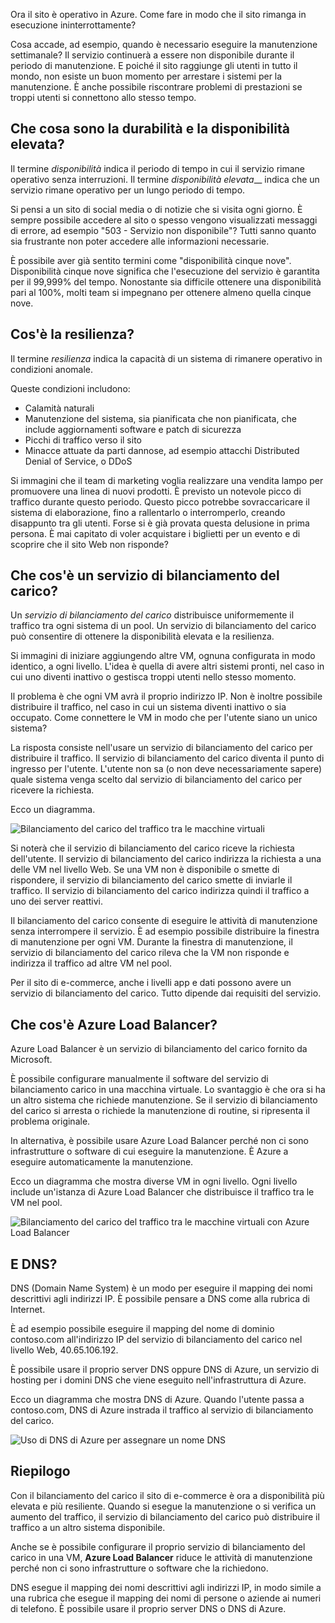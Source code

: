 Ora il sito è operativo in Azure. Come fare in modo che il sito rimanga in esecuzione ininterrottamente?

Cosa accade, ad esempio, quando è necessario eseguire la manutenzione settimanale? Il servizio continuerà a essere non disponibile durante il periodo di manutenzione. E poiché il sito raggiunge gli utenti in tutto il mondo, non esiste un buon momento per arrestare i sistemi per la manutenzione. È anche possibile riscontrare problemi di prestazioni se troppi utenti si connettono allo stesso tempo.

## <a name="what-are-availability-and-high-availability"></a>Che cosa sono la durabilità e la disponibilità elevata?

Il termine _disponibilità_ indica il periodo di tempo in cui il servizio rimane operativo senza interruzioni. Il termine _disponibilità elevata___ indica che un servizio rimane operativo per un lungo periodo di tempo.

Si pensi a un sito di social media o di notizie che si visita ogni giorno. È sempre possibile accedere al sito o spesso vengono visualizzati messaggi di errore, ad esempio "503 - Servizio non disponibile"? Tutti sanno quanto sia frustrante non poter accedere alle informazioni necessarie.

È possibile aver già sentito termini come "disponibilità cinque nove". Disponibilità cinque nove significa che l'esecuzione del servizio è garantita per il 99,999% del tempo. Nonostante sia difficile ottenere una disponibilità pari al 100%, molti team si impegnano per ottenere almeno quella cinque nove.

## <a name="what-is-resiliency"></a>Cos'è la resilienza?

Il termine _resilienza_ indica la capacità di un sistema di rimanere operativo in condizioni anomale.

Queste condizioni includono:

- Calamità naturali
- Manutenzione del sistema, sia pianificata che non pianificata, che include aggiornamenti software e patch di sicurezza
- Picchi di traffico verso il sito
- Minacce attuate da parti dannose, ad esempio attacchi Distributed Denial of Service, o DDoS

Si immagini che il team di marketing voglia realizzare una vendita lampo per promuovere una linea di nuovi prodotti. È previsto un notevole picco di traffico durante questo periodo. Questo picco potrebbe sovraccaricare il sistema di elaborazione, fino a rallentarlo o interromperlo, creando disappunto tra gli utenti. Forse si è già provata questa delusione in prima persona. È mai capitato di voler acquistare i biglietti per un evento e di scoprire che il sito Web non risponde?

## <a name="what-is-a-load-balancer"></a>Che cos'è un servizio di bilanciamento del carico?

Un _servizio di bilanciamento del carico_ distribuisce uniformemente il traffico tra ogni sistema di un pool. Un servizio di bilanciamento del carico può consentire di ottenere la disponibilità elevata e la resilienza.

Si immagini di iniziare aggiungendo altre VM, ognuna configurata in modo identico, a ogni livello. L'idea è quella di avere altri sistemi pronti, nel caso in cui uno diventi inattivo o gestisca troppi utenti nello stesso momento.

Il problema è che ogni VM avrà il proprio indirizzo IP. Non è inoltre possibile distribuire il traffico, nel caso in cui un sistema diventi inattivo o sia occupato. Come connettere le VM in modo che per l'utente siano un unico sistema?

La risposta consiste nell'usare un servizio di bilanciamento del carico per distribuire il traffico. Il servizio di bilanciamento del carico diventa il punto di ingresso per l'utente. L'utente non sa (o non deve necessariamente sapere) quale sistema venga scelto dal servizio di bilanciamento del carico per ricevere la richiesta.

Ecco un diagramma.

![Bilanciamento del carico del traffico tra le macchine virtuali](../media-draft/load-balancer.png)

Si noterà che il servizio di bilanciamento del carico riceve la richiesta dell'utente. Il servizio di bilanciamento del carico indirizza la richiesta a una delle VM nel livello Web. Se una VM non è disponibile o smette di rispondere, il servizio di bilanciamento del carico smette di inviarle il traffico. Il servizio di bilanciamento del carico indirizza quindi il traffico a uno dei server reattivi.

Il bilanciamento del carico consente di eseguire le attività di manutenzione senza interrompere il servizio. È ad esempio possibile distribuire la finestra di manutenzione per ogni VM. Durante la finestra di manutenzione, il servizio di bilanciamento del carico rileva che la VM non risponde e indirizza il traffico ad altre VM nel pool.

Per il sito di e-commerce, anche i livelli app e dati possono avere un servizio di bilanciamento del carico. Tutto dipende dai requisiti del servizio.

## <a name="what-is-azure-load-balancer"></a>Che cos'è Azure Load Balancer?

Azure Load Balancer è un servizio di bilanciamento del carico fornito da Microsoft.

È possibile configurare manualmente il software del servizio di bilanciamento carico in una macchina virtuale. Lo svantaggio è che ora si ha un altro sistema che richiede manutenzione. Se il servizio di bilanciamento del carico si arresta o richiede la manutenzione di routine, si ripresenta il problema originale.

In alternativa, è possibile usare Azure Load Balancer perché non ci sono infrastrutture o software di cui eseguire la manutenzione. È Azure a eseguire automaticamente la manutenzione.

Ecco un diagramma che mostra diverse VM in ogni livello. Ogni livello include un'istanza di Azure Load Balancer che distribuisce il traffico tra le VM nel pool.

![Bilanciamento del carico del traffico tra le macchine virtuali con Azure Load Balancer](../media-draft/azure-load-balancer.png)

## <a name="what-about-dns"></a>E DNS?

DNS (Domain Name System) è un modo per eseguire il mapping dei nomi descrittivi agli indirizzi IP. È possibile pensare a DNS come alla rubrica di Internet.

È ad esempio possibile eseguire il mapping del nome di dominio contoso.com all'indirizzo IP del servizio di bilanciamento del carico nel livello Web, 40.65.106.192.

È possibile usare il proprio server DNS oppure DNS di Azure, un servizio di hosting per i domini DNS che viene eseguito nell'infrastruttura di Azure.

Ecco un diagramma che mostra DNS di Azure. Quando l'utente passa a contoso.com, DNS di Azure instrada il traffico al servizio di bilanciamento del carico.

![Uso di DNS di Azure per assegnare un nome DNS](../media-draft/dns.png)

## <a name="summary"></a>Riepilogo

Con il bilanciamento del carico il sito di e-commerce è ora a disponibilità più elevata e più resiliente. Quando si esegue la manutenzione o si verifica un aumento del traffico, il servizio di bilanciamento del carico può distribuire il traffico a un altro sistema disponibile.

Anche se è possibile configurare il proprio servizio di bilanciamento del carico in una VM, **Azure Load Balancer** riduce le attività di manutenzione perché non ci sono infrastrutture o software che la richiedono.

DNS esegue il mapping dei nomi descrittivi agli indirizzi IP, in modo simile a una rubrica che esegue il mapping dei nomi di persone o aziende ai numeri di telefono. È possibile usare il proprio server DNS o DNS di Azure.

